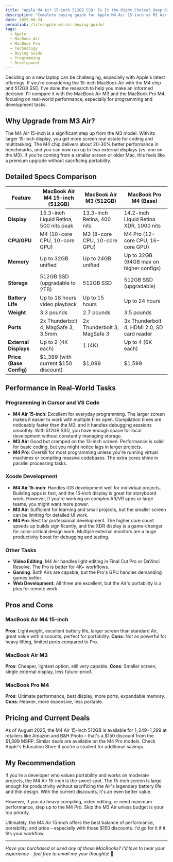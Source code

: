 ```yaml
---
title: "Apple M4 Air 15-inch 512GB SSD: Is It the Right Choice? Deep Dive Comparison"
description: "Complete buying guide for Apple M4 Air 15-inch vs M3 Air and M4 Pro. Specs comparison, programming performance, and $150 discount analysis for developers."
date: 2025-08-24
permalink: /life/apple-m4-air-buying-guide/
tags:
  - Apple
  - MacBook Air
  - MacBook Pro
  - Technology
  - Buying Guide
  - Programming
  - Development
---
```


Deciding on a new laptop can be challenging, especially with Apple's latest offerings. If you're considering the 15-inch MacBook Air with the M4 chip and 512GB SSD, I've done the research to help you make an informed decision. I'll compare it with the MacBook Air M3 and the MacBook Pro M4, focusing on real-world performance, especially for programming and development tasks.

## Why Upgrade from M3 Air?

The M4 Air 15-inch is a significant step up from the M3 model. With its larger 15-inch display, you get more screen real estate for coding and multitasking. The M4 chip delivers about 20-30% better performance in benchmarks, and you can now run up to two external displays (vs. one on the M3). If you're coming from a smaller screen or older Mac, this feels like a premium upgrade without sacrificing portability.

## Detailed Specs Comparison

| Feature                  | MacBook Air M4 15-inch (512GB) | MacBook Air M3 (512GB) | MacBook Pro M4 (Base) |
|--------------------------|--------------------------------|------------------------|-----------------------|
| **Display**              | 15.3-inch Liquid Retina, 500 nits peak | 13.3-inch Retina, 400 nits | 14.2-inch Liquid Retina XDR, 1000 nits |
| **CPU/GPU**              | M4 (10-core CPU, 10-core GPU) | M3 (8-core CPU, 10-core GPU) | M4 Pro (12-core CPU, 16-core GPU) |
| **Memory**               | Up to 32GB unified | Up to 24GB unified | Up to 32GB (64GB max on higher configs) |
| **Storage**              | 512GB SSD (upgradable to 2TB) | 512GB SSD | 512GB SSD (upgradable) |
| **Battery Life**         | Up to 18 hours video playback | Up to 15 hours | Up to 24 hours |
| **Weight**               | 3.3 pounds | 2.7 pounds | 3.5 pounds |
| **Ports**                | 2x Thunderbolt 4, MagSafe 3, 3.5mm | 2x Thunderbolt 3, MagSafe 3 | 3x Thunderbolt 4, HDMI 2.0, SD card reader |
| **External Displays**    | Up to 2 (4K each) | 1 (4K) | Up to 4 (6K each) |
| **Price (Base Config)**  | $1,399 (with current $150 discount) | $1,099 | $1,599 |

## Performance in Real-World Tasks

### Programming in Cursor and VS Code
- **M4 Air 15-inch**: Excellent for everyday programming. The larger screen makes it easier to work with multiple files open. Compilation times are noticeably faster than the M3, and it handles debugging sessions smoothly. With 512GB SSD, you have enough space for local development without constantly managing storage.
- **M3 Air**: Good but cramped on the 13-inch screen. Performance is solid for basic coding, but you might notice lags in larger projects.
- **M4 Pro**: Overkill for most programming unless you're running virtual machines or compiling massive codebases. The extra cores shine in parallel processing tasks.

### Xcode Development
- **M4 Air 15-inch**: Handles iOS development well for individual projects. Building apps is fast, and the 15-inch display is great for storyboard work. However, if you're working on complex AR/VR apps or large teams, you might want more power.
- **M3 Air**: Sufficient for learning and small projects, but the smaller screen can be limiting for detailed UI work.
- **M4 Pro**: Best for professional development. The higher core count speeds up builds significantly, and the XDR display is a game-changer for color-critical design work. Multiple external monitors are a huge productivity boost for debugging and testing.

### Other Tasks
- **Video Editing**: M4 Air handles light editing in Final Cut Pro or DaVinci Resolve. The Pro is better for 4K+ workflows.
- **Gaming**: Both Airs are capable, but the Pro's GPU handles demanding games better.
- **Web Development**: All three are excellent, but the Air's portability is a plus for remote work.

## Pros and Cons

### MacBook Air M4 15-inch
**Pros**: Lightweight, excellent battery life, larger screen than standard Air, great value with discounts, perfect for portability.
**Cons**: Not as powerful for heavy lifting, limited ports compared to Pro.

### MacBook Air M3
**Pros**: Cheaper, lightest option, still very capable.
**Cons**: Smaller screen, single external display, less future-proof.

### MacBook Pro M4
**Pros**: Ultimate performance, best display, more ports, expandable memory.
**Cons**: Heavier, more expensive, less portable.

## Pricing and Current Deals

As of August 2025, the M4 Air 15-inch 512GB is available for $1,249-$1,299 at retailers like Amazon and B&H Photo – that's a $150 discount from the $1,399 MSRP. Similar deals are available on the M4 Pro models. Check Apple's Education Store if you're a student for additional savings.

## My Recommendation

If you're a developer who values portability and works on moderate projects, the M4 Air 15-inch is the sweet spot. The 15-inch screen is large enough for productivity without sacrificing the Air's legendary battery life and thin design. With the current discounts, it's an even better value.

However, if you do heavy compiling, video editing, or need maximum performance, step up to the M4 Pro. Skip the M3 Air unless budget is your top priority.

Ultimately, the M4 Air 15-inch offers the best balance of performance, portability, and price – especially with those $150 discounts. I'd go for it if it fits your workflow.

---

*Have you purchased or used any of these MacBooks? I'd love to hear your experience - feel free to email me your thoughts!* 📱
